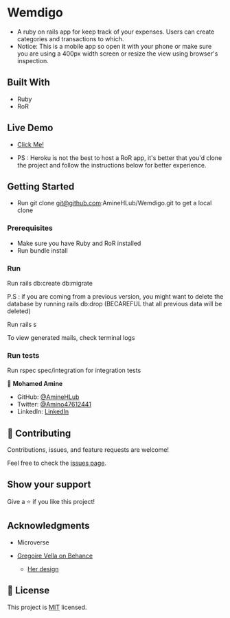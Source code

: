 # Wemdigo
- A ruby on rails app for keep track of your expenses. Users can create categories and transactions to which.
- Notice: This is a mobile app so open it with your phone or make sure you are using a 400px width screen or resize the view using browser's inspection.

## Built With

- Ruby
- RoR


## Live Demo
- [Click Me!](https://warm-fortress-20781.herokuapp.com/)

- PS : Heroku is not the best to host a RoR app, it's better that you'd clone the project and follow
the instructions below for better experience.

## Getting Started

- Run git clone git@github.com:AmineHLub/Wemdigo.git to get a local clone

### Prerequisites

- Make sure you have Ruby and RoR installed
- Run bundle install

### Run

Run rails db:create db:migrate

P.S : if you are coming from a previous version, you might want to delete the database by running rails db:drop (BECAREFUL that all previous data will be deleted)

Run rails s

To view generated mails, check terminal logs

### Run tests

Run rspec spec/integration for integration tests

👤 **Mohamed Amine**

- GitHub: [@AmineHLub](https://github.com/AmineHLub)
- Twitter: [@Amino47612441](https://twitter.com/Amino47612441)
- LinkedIn: [LinkedIn](https://www.linkedin.com/in/mohamed-amine-hajltaief-b18863163/)

## 🤝 Contributing

Contributions, issues, and feature requests are welcome!

Feel free to check the [issues page](../../issues/).

## Show your support

Give a ⭐️ if you like this project!

## Acknowledgments

- Microverse

- [Gregoire Vella on Behance](https://www.behance.net/gregoirevella)

  - [Her design](https://www.behance.net/gallery/19759151/Snapscan-iOs-design-and-branding?tracking_source=)


## 📝 License

This project is [MIT](./MIT.md) licensed.
